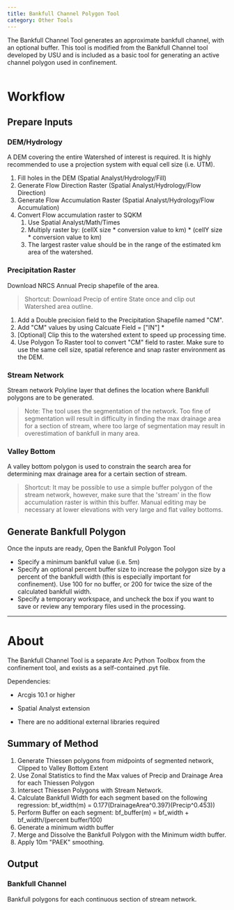 ```yaml
---
title: Bankfull Channel Polygon Tool
category: Other Tools
---
```


The Bankfull Channel Tool generates an approximate bankfull channel, with an optional buffer. This tool is modified from the Bankfull Channel tool developed by USU and is included as a basic tool for generating an active channel polygon used in confinement. 

![]()

# Workflow

## Prepare Inputs

### DEM/Hydrology

A DEM covering the entire Watershed of interest is required. It is highly recommended to use a projection system with equal cell size (i.e. UTM).

1. Fill holes in the DEM (Spatial Analyst/Hydrology/Fill)
2. Generate Flow Direction Raster (Spatial Analyst/Hydrology/Flow Direction)
3. Generate Flow Accumulation Raster (Spatial Analyst/Hydrology/Flow Accumulation)
4. Convert Flow accumulation raster to SQKM 
   1. Use Spatial Analyst/Math/Times
   2. Multiply raster by: (cellX size * conversion value to km) * (cellY size * conversion value to km) 
   3. The largest raster value should be in the range of the estimated km area of the watershed.

### Precipitation Raster

Download NRCS Annual Precip shapefile of the area. 

> Shortcut: Download Precip of entire State once and clip out Watershed area outline. 

1. Add a Double precision field to the Precipitation Shapefile named "CM".
2. Add "CM" values by using Calcuate Field = ["IN"] * 
3. [Optional]  Clip this to the watershed extent to speed up processing time.
4. Use Polygon To Raster tool to convert "CM" field to raster. Make sure to use the same cell size, spatial reference and snap raster environment as the DEM.  

### Stream Network

Stream network Polyline layer that defines the location where Bankfull polygons are to be generated. 

>  Note: The tool uses the segmentation of the network. Too fine of segmentation will result in difficulty in finding the max drainage area for a section of stream, where too large of segmentation may result in overestimation of bankfull in many area.

### Valley Bottom

A valley bottom polygon is used to constrain the search area for determining max drainage area for a certain section of stream.

> Shortcut: It may be possible to use a simple buffer polygon of the stream network, however, make sure that the 'stream' in the flow accumulation raster is within this buffer. Manual editing may be necessary at lower elevations with very large and flat valley bottoms.

## Generate Bankfull Polygon

Once the inputs are ready, Open the Bankfull Polygon Tool

* Specify a minimum bankfull value (i.e. 5m) 
* Specify an optional percent buffer size to increase the polygon size by a percent of the bankfull width (this is especially important for confinement). Use 100 for no buffer, or 200 for twice the size of the calculated bankfull width.
* Specify a temporary workspace, and uncheck the box if you want to save or review any temporary files used in the processing.


------

# About 

The Bankfull Channel Tool is a separate Arc Python Toolbox from the confinement tool, and exists as a self-contained .pyt file. 

Dependencies:

* Arcgis 10.1 or higher
* Spatial Analyst extension


* There are no additional external libraries required

## Summary of Method 

1. Generate Thiessen polygons from midpoints of segmented network, Clipped to Valley Bottom Extent
2. Use Zonal Statistics to find the Max values of Precip and Drainage Area for each Thiessen Polygon
3. Intersect Thiessen Polygons with Stream Network.
4. Calculate Bankfull Width for each segment based on the following regression:
   bf_width(m) = 0.177(DrainageArea^0.397)(Precip^0.453))
5. Perform Buffer on each segment:
   bf_buffer(m) = bf_width + bf_width/(percent buffer/100)
6. Generate a minimum width buffer
7. Merge and Dissolve the Bankfull Polygon with the Minimum width buffer.
8. Apply 10m "PAEK" smoothing.

## Output

### Bankfull Channel

Bankfull polygons for each continuous section of  stream network.



